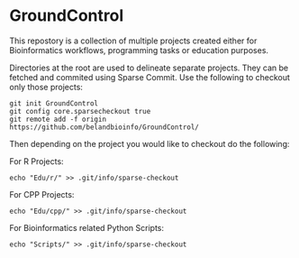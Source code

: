 GroundControl
=============
This repostory is a collection of multiple projects created either
for Bioinformatics workflows, programming tasks or education purposes.

Directories at the root are used to delineate separate projects. They can be fetched
and commited using Sparse Commit. Use the following to checkout only those projects:

```
git init GroundControl
git config core.sparsecheckout true
git remote add -f origin https://github.com/belandbioinfo/GroundControl/
```

Then depending on the project you would like to checkout do the following:

For R Projects:  

```
echo "Edu/r/" >> .git/info/sparse-checkout
```

For CPP Projects:

```
echo "Edu/cpp/" >> .git/info/sparse-checkout
```

For Bioinformatics related Python Scripts:

```
echo "Scripts/" >> .git/info/sparse-checkout
```
